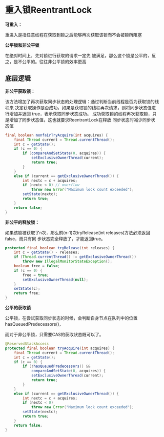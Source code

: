 # 重入锁ReentrantLock

**可重入：**

重进入是指任意线程在获取到锁之后能够再次获取该锁而不会被锁所阻塞

**公平锁和非公平锁**

在绝对时间上，先对锁进行获取的请求一定先 被满足，那么这个锁是公平的，反之，是不公平的。往往非公平锁的效率更高

## 底层逻辑

**非公平获取锁：**

该方法增加了再次获取同步状态的处理逻辑：通过判断当前线程是否为获取锁的线程来 决定获取操作是否成功，如果是获取锁的线程再次请求，则将同步状态值进行增加并返回 true，表示获取同步状态成功。
成功获取锁的线程再次获取锁，只是增加了同步状态值，这也就要求ReentrantLock在释放 同步状态时减少同步状态值

```java
final boolean nonfairTryAcquire(int acquires) {
    final Thread current = Thread.currentThread();
    int c = getState();
    if (c == 0) {
        if (compareAndSetState(0, acquires)) {
            setExclusiveOwnerThread(current);
            return true;
        }
    }
    else if (current == getExclusiveOwnerThread()) {
        int nextc = c + acquires;
        if (nextc < 0) // overflow
            throw new Error("Maximum lock count exceeded");
        setState(nextc);
        return true;
    }
    return false;
}
```

**非公平的释放锁：**

如果该锁被获取了n次，那么前(n-1)次tryRelease(int releases)方法必须返回false，而只有同 步状态完全释放了，才能返回true。

```java
protected final boolean tryRelease(int releases) {
    int c = getState() - releases;
    if (Thread.currentThread() != getExclusiveOwnerThread())
        throw new IllegalMonitorStateException();
    boolean free = false;
    if (c == 0) {
        free = true;
        setExclusiveOwnerThread(null);
    }
    setState(c);
    return free;
}
```

**公平的获取锁**

公平锁，在尝试获取同步状态的时候，会判断自身节点在队列中的位置hasQueuedPredecessors()，

而对于非公平锁，只需要CAS的获取状态既可以了。

```java
@ReservedStackAccess
protected final boolean tryAcquire(int acquires) {
    final Thread current = Thread.currentThread();
    int c = getState();
    if (c == 0) {
        if (!hasQueuedPredecessors() &&
            compareAndSetState(0, acquires)) {
            setExclusiveOwnerThread(current);
            return true;
        }
    }
    else if (current == getExclusiveOwnerThread()) {
        int nextc = c + acquires;
        if (nextc < 0)
            throw new Error("Maximum lock count exceeded");
        setState(nextc);
        return true;
    }
    return false;
}
```